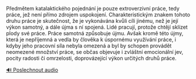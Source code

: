 
Předmětem katalaktického pojednání je pouze extroverzivní práce, tedy práce, jež není přímo zdrojem uspokojení. Charakteristickým znakem tohoto druhu práce je skutečnost, že je vykonávána kvůli cíli jinému, než je její výkon samotný, a dále újma s ní spojená. Lidé pracují, protože chtějí sklízet plody své práce. Práce samotná způsobuje újmu. Avšak kromě této újmy, která je nepříjemná a vedla by člověka k úspornému využívání práce, i kdyby jeho pracovní síla nebyla omezená a byl by schopen provádět neomezené množství práce, se občas objevuje i zvláštní emocionální jev, pocity radosti či omrzelosti, doprovázející výkon určitých druhů práce.

[🔊 Poslechnout audio](/data/7-paragraphs/audio/chapter_105/para_012-Pedmtem-katalaktickho-pojednn-je-pouze-extrov.mp3)
